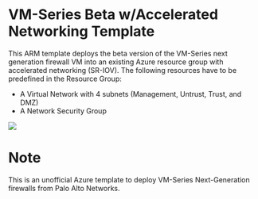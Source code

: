 # VM-Series Beta w/Accelerated Networking Template

This ARM template deploys the beta version of the VM-Series next generation firewall VM into an existing Azure resource group with accelerated networking (SR-IOV). The following resources have to be predefined in the Resource Group:

- A Virtual Network with 4 subnets (Management, Untrust, Trust, and DMZ)
- A Network Security Group

[<img src="http://azuredeploy.net/deploybutton.png"/>](https://portal.azure.com/#create/Microsoft.Template/uri/https%3A%2F%2Fraw.githubusercontent.com%2Fsuspenceiskillinu%2Fazure%2Fmaster%2Fkiev-accelerated-networking-full%2FAzureDeploy.json)

# Note
This is an unofficial Azure template to deploy VM-Series Next-Generation firewalls from Palo Alto Networks.
